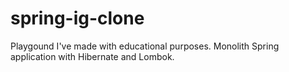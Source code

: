 # spring-ig-clone
Playgound I've made with educational purposes. Monolith Spring application with Hibernate and Lombok.
